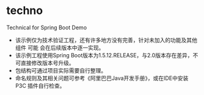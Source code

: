 # techno
Technical for Spring Boot Demo
* 该示例仅为技术验证工程，还有许多地方没有完善，针对未加入的功能及其他组件 可能 会在后续版本中逐一实现。
* 该示例工程使用Spring Boot版本为1.5.12.RELEASE，与2.0版本存在差异，不可直接修改版本号升级。
* 包结构可通过项目实际需要自行整理。
* 命名规则及其相关问题可参考《阿里巴巴Java开发手册》，或在IDE中安装 P3C 插件自行检查。
